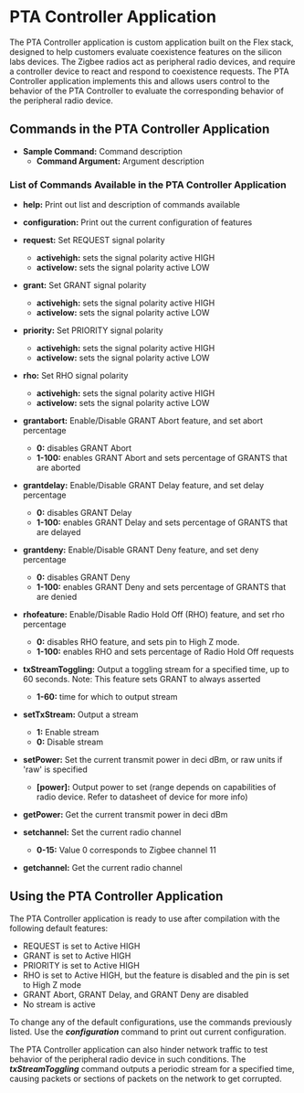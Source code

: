 # PTA Controller Application

The PTA Controller application is custom application built on the Flex stack, designed to help customers evaluate coexistence features on the silicon labs devices.
The Zigbee radios act as peripheral radio devices, and require a controller device to react and respond to coexistence requests.
The PTA Controller application implements this and allows users control to the behavior of the PTA Controller to evaluate the corresponding behavior of the peripheral radio device.

## Commands in the PTA Controller Application

* __Sample Command:__ Command description
	* __Command Argument:__ Argument description



### List of Commands Available in the PTA Controller Application

* __help:__ Print out list and description of commands available

* __configuration:__ Print out the current configuration of features

* __request:__ Set REQUEST signal polarity
	* __activehigh:__ sets the signal polarity active HIGH
	* __activelow:__ sets the signal polarity active LOW

* __grant:__ Set GRANT signal polarity
	* __activehigh:__ sets the signal polarity active HIGH
	* __activelow:__ sets the signal polarity active LOW

* __priority:__ Set PRIORITY signal polarity
	* __activehigh:__ sets the signal polarity active HIGH
	* __activelow:__ sets the signal polarity active LOW

* __rho:__ Set RHO signal polarity
	* __activehigh:__ sets the signal polarity active HIGH
	* __activelow:__ sets the signal polarity active LOW


* __grantabort:__ Enable/Disable GRANT Abort feature, and set abort percentage
	* __0:__ disables GRANT Abort
	* __1-100:__ enables GRANT Abort and sets percentage of GRANTS that are aborted


* __grantdelay:__ Enable/Disable GRANT Delay feature, and set delay percentage
	* __0:__ disables GRANT Delay
	* __1-100:__ enables GRANT Delay and sets percentage of GRANTS that are delayed


* __grantdeny:__ Enable/Disable GRANT Deny feature, and set deny percentage
	* __0:__ disables GRANT Deny
	* __1-100:__ enables GRANT Deny and sets percentage of GRANTS that are denied


* __rhofeature:__ Enable/Disable Radio Hold Off (RHO) feature, and set rho percentage
	* __0:__ disables RHO feature, and sets pin to High Z mode.
	* __1-100:__ enables RHO and sets percentage of Radio Hold Off requests


* __txStreamToggling:__ Output a toggling stream for a specified time, up to 60 seconds. Note: This feature sets GRANT to always asserted
	* __1-60:__ time for which to output stream

* __setTxStream:__ Output a stream
	* __1:__ Enable stream
	* __0:__ Disable stream

* __setPower:__ Set the current transmit power in deci dBm, or raw units if 'raw' is specified
	* __[power]:__ Output power to set (range depends on capabilities of radio device. Refer to datasheet of device for more info)
	
* __getPower:__ Get the current transmit power in deci dBm
	
* __setchannel:__ Set the current radio channel
	* __0-15:__ Value 0 corresponds to Zigbee channel 11

* __getchannel:__ Get the current radio channel




## Using the PTA Controller Application
The PTA Controller application is ready to use after compilation with the following default features:

* REQUEST is set to Active HIGH
* GRANT is set to Active HIGH
* PRIORITY is set to Active HIGH
* RHO is set to Active HIGH, but the feature is disabled and the pin is set to High Z mode
* GRANT Abort, GRANT Delay, and GRANT Deny are disabled
* No stream is active

To change any of the default configurations, use the commands previously listed.
Use the __*configuration*__ command to print out current configuration.

The PTA Controller application can also hinder network traffic to test behavior of the peripheral radio device in such conditions.
The __*txStreamToggling*__ command outputs a periodic stream for a specified time, causing packets or sections of packets on the network to get corrupted.
